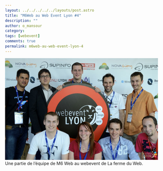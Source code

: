 ```yaml
---
layout: ../../../../../layouts/post.astro
title: "M6Web au Web Event Lyon #4"
description: ""
author: o_mansour
category: 
tags: [webevent]
comments: true  
permalink: m6web-au-web-event-lyon-4
---
```


![Une partie de l’équipe de M6 Web au webevent de La ferme du Web.](./m6web-webevent.jpg)
Une partie de l’équipe de M6 Web au webevent de La ferme du Web.


